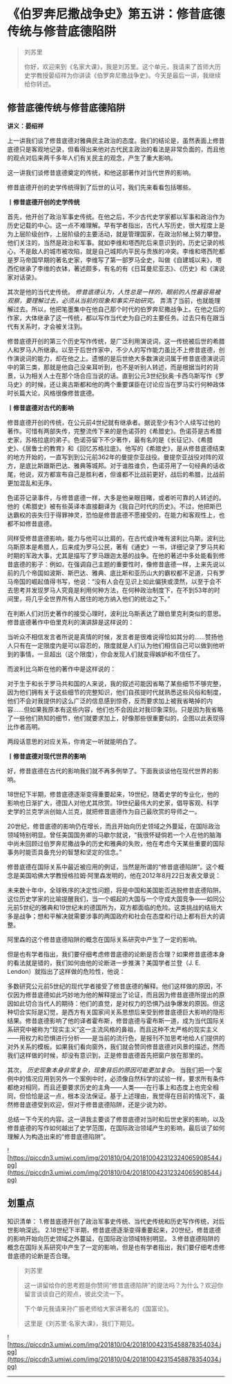 # 《伯罗奔尼撒战争史》第五讲：修昔底德传统与修昔底德陷阱

> 刘苏里
> 
> 你好，欢迎来到《名家大课》，我是刘苏里。这个单元，我请来了首师大历史学教授晏绍祥为你讲读《伯罗奔尼撒战争史》。今天是最后一讲，我继续给你转述。

## 修昔底德传统与修昔底德陷阱

 **讲义：晏绍祥**

上一讲我们谈了修昔底德对雅典民主政治的态度。我们的结论是，虽然表面上修昔底德只是客观地记录，但看得出来他对古代民主政治的看法是非常负面的，而且他的观点对后来两千多年人们有关民主的观念，产生了重大影响。

这一讲我们谈修昔底德奠定的传统，和他这部著作对当代世界的影响。

修昔底德开创的史学传统得到了后世的认可，我们先来看看包括哪些。

 **丨修昔底德开创的史学传统**

首先，他开创了政治军事史传统。在他之后，不少古代史学家都以军事和政治作为历史记载的中心。这一点不难理解。早有学者指出，古代人写历史，很大程度上是为上层阶级创作，上层阶级的主要活动，就是管理国家，在政治阶梯上努力攀登。他们关注的，当然是政治和军事。就如李维和塔西陀后来意识到的，历史记录的核心，不是敌人的城市被攻陷，就是自己城邦内平民与贵族的冲突。李维和塔西陀都是罗马帝国早期的著名史家，李维写了第一部罗马全史，叫做《自建城以来》，塔西佗继承了李维的衣钵，著述颇多，有名的有《日耳曼尼亚志》、《历史》和《演说家对话录》。

其次是他的当代史传统。 *修昔底德认为，人性总是一样的，眼前的人性最容易被观察，要理解过去，必须从当前的现象和事实开始研究。* 弄清了当前，也就能理解过去。所以，他把笔墨集中在他自己那个时代的伯罗奔尼撒战争上。在他之后的作家，大体继承了这一传统，都以写作当代史为自己的主要任务。过去只有在跟当代有关系时，才会被关注到。

修昔底德开创的第三个历史写作传统，是广泛利用演说词，这一传统被后世的希腊人和罗马人所继承。以至于后世作家中，不少人的写作能力虽比不上修昔底德，创作演说词的能力，却在他之上。遗憾的是后世绝大多数演说词属于修昔底德演说词中的第三类，那就是他自己没亲耳听到，也不是听别人转述，而是根据当时的背景，认为相关人士在那个场合应当说的话。直到公元3世纪狄奥·卡西乌斯写作《罗马史》的时候，还让奥古斯都和他的两个重要谋臣在讨论应当在罗马实行何种政体时长篇大论，风格很像修昔底德。

 **丨修昔底德对古代的影响**

修昔底德开创的传统，在公元前4世纪就有继承者。据说至少有3个人续写过他的著作。可惜有两部失传，完整流传下来的是色诺芬的《希腊史》。色诺芬是古希腊史家，苏格拉底的弟子。色诺芬留下不少著作，最有名的是《长征记》、《希腊史》、《居鲁士的教育》和《回忆苏格拉底》。他写的《希腊史》，是从修昔底德结束的地方开始的，一直写到到公元前362年的曼提奈亚战役。曼提奈亚战役对阵的双方，是底比斯跟斯巴达、雅典等城邦。对于谁胜谁负，色诺芬用了一句经典的话收尾，他说，双方都宣布自己是胜利者，但谁都不比战前更好，战后的希腊，比战前更加混乱和无序。

色诺芬记录事件，与修昔底德一样，大多是他亲眼目睹，或者听可靠的人转述的。他的《希腊史》被有些英译本直接翻译为《我自己时代的历史》。不过，他把斯巴达霸权的丧失归于得罪神灵，恐怕是修昔底德不愿接受的，在能力和客观性上，也都不如修昔底德。

同样受修昔底德影响，能力与他可以比肩的，在古代或许唯有波利比乌斯。波利比乌斯原本是希腊人，后来成为罗马公民，著有《通史》一书，详细记录了罗马共和时期的军政大事，尤其是描写了罗马跟迦太基的战争。在他的著述中多处能看到修昔底德的影子：例如，在强调自己主题的重要性时，像修昔底德一样，上来先说以前的几个帝国如波斯、斯巴达、雅典、底比斯和亚历山大的霸权都不足道，只有罗马帝国的崛起值得书写，他说：“没有人会在见识上如此偏狭或漠然，以至于会不去思考并发现罗马人究竟是利用何种方法，在何种政治制度下，在不到53年的时间里，将几乎全世界所有人居住的地方纳入他们的统治之下。”

在判断人们对历史著作的接受心理时，波利比乌斯表达了跟伯里克利类似的意思。修昔底德著作中伯里克利的演讲辞是这样说的：

当听众不相信发言者所说是真情的时候，发言者是很难说得恰如其分的……赞扬他人只有在一定限度内是可以容忍的，限度就是人们认为他们相信自己可以做到他听到的事情，一旦超出（这个限度），你会发现人们就变得嫉妒和不信任了。

而波利比乌斯在他的著作中是这样说的：

对于生于和长于罗马共和国的人来说，我的叙述可能因省略了某些细节不够完整，因为他们拥有关于这些细节的完整知识，他们自孩提时代就熟悉这些风俗和制度，他们不会对我提供的这么广泛的信息感到惊奇，反而要求加上被我省略掉的内容……但如果我原本有这些内容，他们也不会因此对我印象深刻。只是因为我省略了一些他们熟知的细节，他们就要求加上，好像那些很重要似的，企图以此表现得比作者高明。

两段话意思的对应关系，你肯定一听就能明白了。

 **丨修昔底德对现代世界的影响**

好，修昔底德在古代的影响我们就不再多例举了。下面我谈谈他在现代世界的影响。

18世纪下半期，修昔底德逐渐变得重要起来，19世纪，随着史学的专业化，他的影响也日渐扩大，德国人对他尤其欣赏。19世纪最伟大的史家，倡导客观、科学史学的兰克学派创始人兰克，就把修昔底德作为自己最欣赏的导师之一。

20世纪，修昔底德的影响仍在增长，而且开始向历史领域之外蔓延，在国际政治领域特别明显。曾任美国国务卿的马歇尔就说，“我很怀疑倘若一个人在他的脑海中尚未回顾过伯罗奔尼撒战争的历史和雅典的失败，他在考虑今天某些重要的国际事务时能否具备充分的智慧和坚定的信念。”

修昔底德在国际关系中最近被应用的例证，当然是所谓的“修昔底德陷阱”。这个概念是美国哈佛大学教授格拉姆·阿里森发明的，他在2012年8月22日发表文章说：

未来数十年中，全球秩序的决定性问题，将是中国和美国能否逃脱修昔底德陷阱。这位历史学家的比喻提醒我们，当一个崛起的大国与一个守成大国竞争——如同公元前5世纪的雅典和19世纪末的德国所为，双方都面临的危险。这类挑战的结局大多是战争；想和平解决就需要涉事的两国政府和社会在态度和行动上都有巨大的调整。

阿里森的这个修昔底德陷阱的概念在国际关系研究中产生了一定的影响。

但是也有学者指出，我们要仔细考虑修昔底德的论断是否合理？如果修昔底德本身的看法就是错的，我们如何由他的论断进一步推演？美国学者兰登（J. E. Lendon）就指出了这样做的危险性，他说：

多数研究公元前5世纪的现代学者接受了修昔底德的解释。他们这样做的原因，不仅因为修昔底德如此巧妙地为他的解释提出了论证，而且因为修昔底德所提出的原因如此切合当代人的期待：他们的直觉，是对权力的恐惧乃战争爆发的原因。但这种切合实际是幻觉，是西方有关国家间关系思想后来受到修昔底德巨大影响的隐形结果。修昔底德影响了他的译者霍布斯，修昔底德与霍布斯一道，成为当代国际关系研究中被称为“现实主义”这一主流风格的鼻祖，而且这种不太严格的现实主义——用权力和恐惧进行分析——是当前的流行色，是报刊不加思考地给人们提供的对外关系的模板。如果我们看向窗外，我们就会赞同修昔底德对风景的描述，然而我们这样做的时候，却没有意识到，正是修昔底德首先把窗户放在那里的。

其次， *历史现象本身非常复杂，现象背后的原因可能更加复杂。* 当我们把一个案例中的情况应用到另外一个案例中时，必须像自然科学的试验一样，要求所有条件都绝对相同，而且还要要求历史的主角——人类——在行事上和态度上也完全相同，但恰恰是这一点，根本没法保证。基于上述理由，我觉得在目前的情况下，虽然修昔底德受到欢迎，但对于修昔底德陷阱，还是少说为妙。

总结一下今天的内容。这一讲我主要谈了修昔底德对当时和后世史家的影响，以及修昔底德的写作如何越出了史学范围，在国际政治领域产生的影响，最后谈了如何理解人为构造出来的“修昔底德陷阱”。

![https://piccdn3.umiwi.com/img/201810/04/201810042312324065908544.jpg](https://piccdn3.umiwi.com/img/201810/04/201810042312324065908544.jpg)

## 划重点

知识清单：
1.修昔底德开创了政治军事史传统、当代史传统和历史写作传统，对后世影响深远。
2.18世纪下半期，修昔底德逐渐变得重要起来，20世纪，修昔底德的影响开始向历史领域之外蔓延，在国际政治领域特别明显。
3.修昔底德陷阱的概念在国际关系研究中产生了一定的影响，但是也有学者指出，我们要仔细考虑修昔底德的论断是否合理。


> 刘苏里
> 
> 这一讲留给你的思考题是你赞同“修昔底德陷阱”的提法吗？为什么？欢迎你留言谈谈自己的观点，彼此交流一下。
> 
> 下个单元我请来孙广振老师给大家讲著名的《国富论》。
> 
> 这里是《刘苏里·名家大课》，我们下期见。

![https://piccdn3.umiwi.com/img/201810/04/201810042315458878354034.jpg](https://piccdn3.umiwi.com/img/201810/04/201810042315458878354034.jpg)

---
